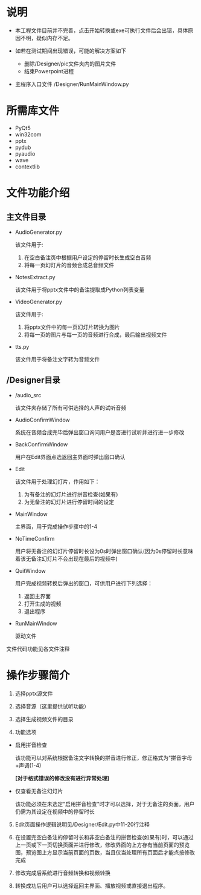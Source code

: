# 说明

* 本工程文件目前并不完善，点击开始转换或exe可执行文件后会出错，具体原因不明，疑似内存不足。
* 如若在测试期间出现错误，可能的解决方案如下
	* 删除/Designer/pic文件夹内的图片文件
	* 结束Powerpoint进程

* 主程序入口文件 /Designer/RunMainWindow.py

# 所需库文件

* PyQt5
* win32com
* pptx
* pydub
* pyaudio
* wave
* contextlib



# 文件功能介绍

## 主文件目录

- AudioGenerator.py

	该文件用于:

	1. 在空白备注页中根据用户设定的停留时长生成空白音频
	2. 将每一页幻灯片的音频合成总音频文件

- NotesExtract.py

	该文件用于将pptx文件中的备注提取成Python列表变量

- VideoGenerator.py

	该文件用于:

	1. 将pptx文件中的每一页幻灯片转换为图片
	2. 将每一页的图片与每一页的音频进行合成，最后输出视频文件

- tts.py

	该文件用于将备注文字转为音频文件

## /Designer目录

- /audio_src

	该文件夹存储了所有可供选择的人声的试听音频

- AudioConfirmWindow

	系统在音频合成完毕后弹出窗口询问用户是否进行试听并进行进一步修改

- BackConfirmWindow

	用户在Edit界面点选返回主界面时弹出窗口确认

- Edit

	该文件用于处理幻灯片，作用如下：

	1. 为有备注的幻灯片进行拼音检查(如果有)
	2. 为无备注的幻灯片进行停留时间的设定

- MainWindow

	主界面，用于完成操作步骤中的1-4

- NoTimeConfirm

	用户将无备注的幻灯片停留时长设为0s时弹出窗口确认(因为0s停留时长意味着该无备注幻灯片不会出现在最后的视频中)

- QuitWindow

	用户完成视频转换后弹出的窗口，可供用户进行下列选择：

	1. 返回主界面
	2. 打开生成的视频
	3. 退出程序

- RunMainWindow

	驱动文件



文件代码功能见各文件注释



# 操作步骤简介

1. 选择pptx源文件

2. 选择音源（这里提供试听功能）

3. 选择生成视频文件的目录

4. 功能选项

- 启用拼音检查

	该功能可以对系统根据备注文字转换的拼音进行修正，修正格式为"拼音字母+声调(1-4)

	**[对于格式错误的修改没有进行异常处理]**

- 仅查看无备注幻灯片

	该功能必须在未选定"启用拼音检查"时才可以选择，对于无备注的页面，用户仍需为其设定在视频中的停留时长

5. Edit页面操作逻辑说明见/Designer/Edit.py中11-20行注释

6. 在设置完空白备注的停留时长和非空白备注的拼音检查(如果有)时，可以通过上一页或下一页切换页面并进行修改，修改界面的上方存有当前页面的预览图，预览图上方显示当前页面的页数，当且仅当处理所有页面后才能点按修改完成

7. 修改完成后系统进行音频转换和视频转换

8. 转换成功后用户可以选择返回主界面、播放视频或直接退出程序。